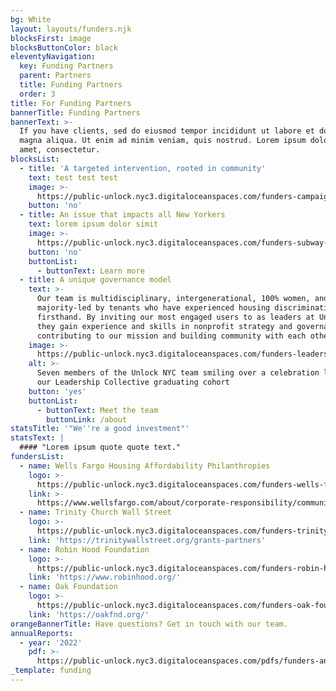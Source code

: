 ```yaml
---
bg: White
layout: layouts/funders.njk
blocksFirst: image
blocksButtonColor: black
eleventyNavigation:
  key: Funding Partners
  parent: Partners
  title: Funding Partners
  order: 3
title: For Funding Partners
bannerTitle: Funding Partners
bannerText: >-
  If you have clients, sed do eiusmod tempor incididunt ut labore et dolore
  magna aliqua. Ut enim ad minim veniam, quis nostrud. Lorem ipsum dolor sit
  amet, consectetur.
blocksList:
  - title: 'A targeted intervention, rooted in community'
    text: test test test
    image: >-
      https://public-unlock.nyc3.digitaloceanspaces.com/funders-campaign-art-build.png
    button: 'no'
  - title: An issue that impacts all New Yorkers
    text: lorem ipsum dolor simit
    image: >-
      https://public-unlock.nyc3.digitaloceanspaces.com/funders-subway-PSA-new-yorkers.png
    button: 'no'
    buttonList:
      - buttonText: Learn more
  - title: A unique governance model
    text: >-
      Our team is multidisciplinary, intergenerational, 100% women, and
      majority-led by tenants who have experienced housing discrimination
      firsthand. By inviting our most engaged users to as leaders at Unlock NYC,
      they gain experience and skills in nonprofit strategy and governance while
      contributing to our mission and building community with each other.
    image: >-
      https://public-unlock.nyc3.digitaloceanspaces.com/funders-leadership-collective-graduation.png
    alt: >-
      Seven members of the Unlock NYC team smiling over a celebration lunch for
      our Leadership Collective graduating cohort
    button: 'yes'
    buttonList:
      - buttonText: Meet the team
        buttonLink: /about
statsTitle: '"We''re a good investment"'
statsText: |
  #### "Lorem ipsum quote quote text."
fundersList:
  - name: Wells Fargo Housing Affordability Philanthropies
    logo: >-
      https://public-unlock.nyc3.digitaloceanspaces.com/funders-wells-fargo-foundation-logo.png
    link: >-
      https://www.wellsfargo.com/about/corporate-responsibility/community-giving/
  - name: Trinity Church Wall Street
    logo: >-
      https://public-unlock.nyc3.digitaloceanspaces.com/funders-trinity-church-wall-street-philanthropies.png
    link: 'https://trinitywallstreet.org/grants-partners'
  - name: Robin Hood Foundation
    logo: >-
      https://public-unlock.nyc3.digitaloceanspaces.com/funders-robin-hood-foundation-logo.png
    link: 'https://www.robinhood.org/'
  - name: Oak Foundation
    logo: >-
      https://public-unlock.nyc3.digitaloceanspaces.com/funders-oak-foundation-logo.png
    link: 'https://oakfnd.org/'
orangeBannerTitle: Have questions? Get in touch with our team.
annualReports:
  - year: '2022'
    pdf: >-
      https://public-unlock.nyc3.digitaloceanspaces.com/pdfs/funders-annual-report-22.pdf
_template: funding
---
```


